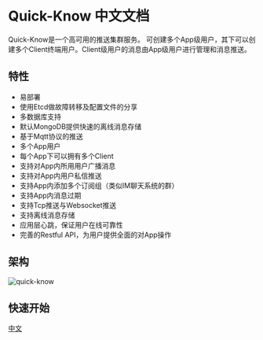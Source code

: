 # Quick-Know 中文文档

Quick-Know是一个高可用的推送集群服务。
可创建多个App级用户，其下可以创建多个Client终端用户。Client级用户的消息由App级用户进行管理和消息推送。

## 特性
- 易部署
- 使用Etcd做故障转移及配置文件的分享
- 多数据库支持
- 默认MongoDB提供快速的离线消息存储
- 基于Mqtt协议的推送
- 多个App用户
- 每个App下可以拥有多个Client
- 支持对App内所用用户广播消息
- 支持对App内用户私信推送
- 支持App内添加多个订阅组（类似IM聊天系统的群）
- 支持App内消息过期
- 支持Tcp推送与Websocket推送
- 支持离线消息存储
- 应用层心跳，保证用户在线可靠性
- 完善的Restful API，为用户提供全面的对App操作

## 架构
![quick-know](https://raw.githubusercontent.com/Alienero/quick-know/master/Documentation/img/qk.png "Quick-know")

## 快速开始
[中文](https://github.com/Alienero/quick-know/blob/master/Documentation/quick_start.md)
